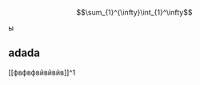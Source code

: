 $$\sum_{1}^{\infty}\int_{1}^\infty$$

ы





































































## adada
[[фвфвфвйвйвйв]]^1
